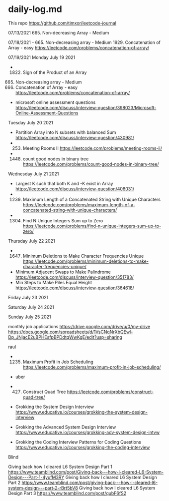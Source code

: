 # daily-log.md

This repo
https://github.com/timxor/leetcode-journal

07/13/2021
665. Non-decreasing Array - Medium

07/18/2021 -
665. Non-decreasing array - Medium
1929. Concatenation of Array - easy https://leetcode.com/problems/concatenation-of-array/

07/19/2021
Monday July 19 2021
- 1822. Sign of the Product of an Array








665. Non-decreasing array - Medium
1929. Concatenation of Array - easy https://leetcode.com/problems/concatenation-of-array/

- microsoft online assessment questions
https://leetcode.com/discuss/interview-question/398023/Microsoft-Online-Assessment-Questions


Tuesday July 20 2021
- Partition Array into N subsets with balanced Sum
https://leetcode.com/discuss/interview-question/430981/
- 253. Meeting Rooms II
https://leetcode.com/problems/meeting-rooms-ii/
- 1448. count good nodes in binary tree
https://leetcode.com/problems/count-good-nodes-in-binary-tree/


Wednesday July 21 2021
- Largest K such that both K and -K exist in Array
https://leetcode.com/discuss/interview-question/406031/
- 1239. Maximum Length of a Concatenated String with Unique Characters
https://leetcode.com/problems/maximum-length-of-a-concatenated-string-with-unique-characters/
- 1304. Find N Unique Integers Sum up to Zero
https://leetcode.com/problems/find-n-unique-integers-sum-up-to-zero/


Thursday July 22 2021
- 1647. Minimum Deletions to Make Character Frequencies Unique
https://leetcode.com/problems/minimum-deletions-to-make-character-frequencies-unique/
- Minimum Adjacent Swaps to Make Palindrome
https://leetcode.com/discuss/interview-question/351783/
- Min Steps to Make Piles Equal Height
https://leetcode.com/discuss/interview-question/364618/

Friday July 23 2021

Saturday July 24 2021

Sunday July 25 2021




monthly job applications
https://drive.google.com/drive/u/0/my-drive
https://docs.google.com/spreadsheets/d/1VsCNqNrXbQEwl-Dp_JNjacE2uBPHEsfpBPDdtqWwKgE/edit?usp=sharing



raul
- 1235. Maximum Profit in Job Scheduling
https://leetcode.com/problems/maximum-profit-in-job-scheduling/



- uber
- 427. Construct Quad Tree
https://leetcode.com/problems/construct-quad-tree/

- Grokking the System Design Interview
https://www.educative.io/courses/grokking-the-system-design-interview
- Grokking the Advanced System Design Interview
https://www.educative.io/courses/grokking-adv-system-design-intvw
- Grokking the Coding Interview Patterns for Coding Questions
https://www.educative.io/courses/grokking-the-coding-interview


Blind

Giving back how I cleared L6 System Design Part 1
https://www.teamblind.com/post/Giving-back---how-I-cleared-L6-System-Design---Part-1-4yufM3RY
Giving back how I cleared L6 System Design Part 2
https://www.teamblind.com/post/giving-back---how-i-cleared-l6-system-design---part-2-rBrt5bV8
Giving back how I cleared L6 System Design Part 3
https://www.teamblind.com/post/qubF6fS2
